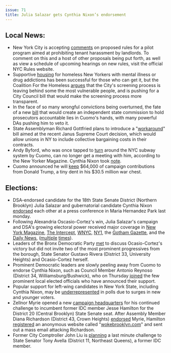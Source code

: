 ```yaml
---
issue: 71
title: Julia Salazar gets Cynthia Nixon’s endorsement
---
```


## Local News:
-   New York City is accepting [comments](https://citylimits.org/2018/07/02/your-chance-to-comment-on-proposed-rules-for-program-targeting-problem-landlords/) on proposed rules for a pilot program aimed at prohibiting tenant harassment by landlords. To comment on this and a host of other proposals being put forth, as well as view a schedule of upcoming hearings on new rules, visit the official NYC Rules website.
-   Supportive [housing](https://citylimits.org/2018/07/05/debate-about-whether-nyc-housing-for-the-most-vulnerable-rebuffs-some-who-need-help/) for homeless New Yorkers with mental illness or drug addictions has been successful for those who can get it, but the Coalition For the Homeless [argues](http://www.coalitionforthehomeless.org/todays-read-housing-for-nycs-most-vulnerable-under-scrutiny-for-screening/) that the City's screening process is leaving behind some the most vulnerable people, and is pushing for a City Council bill that would make the screening process more transparent.
-   In the face of so many wrongful convictions being overturned, the fate of a new [bill](http://www.gothamgazette.com/state/7783-bill-to-create-prosecutorial-misconduct-commission-awaits-cuomo-decision) that would create an independent state commission to hold prosecutors accountable lies in Cuomo's hands, with many powerful DAs pushing him to veto it.
-   State Assemblyman Richard Gottfried plans to introduce a "[workaround](http://gothamist.com/2018/07/05/assemblyman_gottfried_janus_ruling.php)" bill aimed at the recent Janus Supreme Court decision, which would allow unions in NY to include collective bargaining costs in their contracts.
-   Andy Byford, who was once tapped to [turn](https://www.newyorker.com/magazine/2018/07/09/can-andy-byford-save-the-subways) around the NYC subway system by Cuomo, can no longer get a meeting with him, according to the New Yorker Magazine. Cynthia Nixon took [note](http://www.ny1.com/nyc/all-boroughs/politics/2018/07/04/cynthia-nixon-slams-andrew-cuomo-after-transit-report-on-accessibility-for-andy-byford).
-   Cuomo announced he will [keep](https://nypost.com/2018/07/05/cuomo-wont-return-64k-in-donations-trump-gave-him/) $64,000 of campaign contributions from Donald Trump, a tiny dent in his $30.5 million war chest.

## Elections:
-   DSA-endorsed candidate for the 18th State Senate District (Northern Brooklyn) Julia Salazar and gubernatorial candidate Cynthia Nixon [endorsed](http://www.nydailynews.com/news/politics/ny-pol-nixon-salazar-primary-bushwick-20180702-story.html) each other at a press conference in Maria Hernandez Park last monday.
-   Following Alexandria Oscasio-Cortez's win, Julia Salazar's campaign and DSA's growing electoral power received major coverage in [New York Magazine](http://nymag.com/daily/intelligencer/2018/07/meet-julia-salazar-a-dsa-candidate-for-ny-state-senate.html), [The Intercept](https://theintercept.com/2018/07/03/julia-salazar-state-senate-new-york-dsa/), [WNYC](https://www.wnyc.org/story/democratic-socialist-america-truly-rise-after-ocasio-cortez-win/), [NY1](http://www.ny1.com/nyc/all-boroughs/politics/2018/07/04/a-look-at-the-rise-of-the-nyc-democratic-socialists-of-america), the [Gotham Gazette](http://www.gothamgazette.com/state/7782-running-for-state-senate-julia-salazar-attempts-progressive-primary-upset), and the [Daily News](http://www.nydailynews.com/news/politics/ny-pol-ocasio-cortez-crowley-salazar-senate-crowley-20180701-story.html), ([multiple](http://www.nydailynews.com/opinion/ny-oped-democratic-socialists-getting-started-20180702-story.html)  [times](http://www.nydailynews.com/opinion/ny-oped-new-democratic-insurgents-20180702-story.html)).
-   Leaders of the Bronx Democratic Party [met](https://theintercept.com/2018/07/03/bronx-local-politicians-alexandria-ocasio-cortez/) to discuss Ocasio-Cortez's victory but did not invite two of the most prominent progressives from the borough, State Senator Gustavo Rivera (District 33, University Heights) and Ocasio-Cortez herself.
-   Prominent Democratic leaders are slowly peeling away from Cuomo to endorse Cynthia Nixon, such as Council Member Antonio Reynoso (District 34, Williamsburg/Bushwick), who on Thursday [joined](http://www.nystateofpolitics.com/2018/07/reynoso-endorses-nixons-bid-for-governor/) the few prominent local elected officials who have announced their support.
-   Popular support for left-wing candidates in New York State, including Cynthia Nixon, may be [underrepresented](http://www.nydailynews.com/news/politics/ny-pol-polls-cuomo-nixon-20180701-story.html) in polls due to surges in new and younger voters.
-   Zellnor Myrie opened a new [campaign headquarters](https://www.kingscountypolitics.com/myrie-opens-new-office-hamilton-gets-vida-nod/) for his continued challenge to incumbent former IDC member Jesse Hamilton for the District 20 (Central Brooklyn) State Senate seat. After Assembly Member Diana Richardson (District 43, Crown Heights) [endorsed](https://twitter.com/TweetBenMax/status/1015331356170170368) Myrie, Hamilton [registered](https://twitter.com/takeback20/status/1015445321403551745) an anonymous website called "[wokebrooklyn.com](http://wokebrooklyn.com/)" and sent out a mass email attacking Richardson.
-   Former City Comptroller John Liu is [planning](https://nypost.com/2018/07/06/john-liu-is-planning-a-political-comeback/) a last minute challenge to State Senator Tony Avella (District 11, Northeast Queens), a former IDC member.
